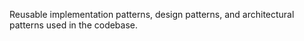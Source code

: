 Reusable implementation patterns, design patterns, and architectural patterns used in the codebase.

